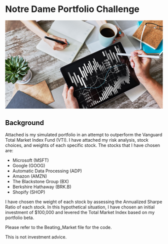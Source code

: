 # Notre Dame Portfolio Challenge 

![Portfolio Analysis](Images/portfolio-analysis.png)

## Background
Attached is my simulated portfolio in an attempt to outperform the Vanguard Total Market Index Fund (VTI). I have attached my risk analysis, stock choices, and weights of each specific stock. The stocks that I have chosen are: 

- Microsoft (MSFT)
- Google (GOOG)
- Automatic Data Processing (ADP)
- Amazon (AMZN) 
- The Blackstone Group (BX) 
- Berkshire Hathaway (BRK.B)
- Shopify (SHOP) 

I have chosen the weight of each stock by assessing the Annualized Sharpe Ratio of each stock. In this hypothetical situation, I have chosen an initial investment of $100,000 and levered the Total Market Index based on my portfolio beta. 

Please refer to the Beating_Market file for the code. 


This is not investment advice. 
